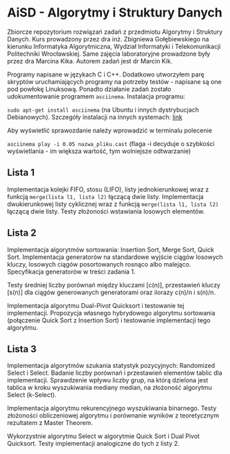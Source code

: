 # AiSD - Algorytmy i Struktury Danych
Zbiorcze repozytorium rozwiązań zadań z przedmiotu Algorytmy i Struktury Danych. Kurs prowadzony przez dra inż. Zbigniewa Gołębiewskiego na kierunku Informatyka Algorytmiczna, Wydział Informatyki i Telekomunikacji Politechniki Wrocławskiej. Same zajęcia laboratoryjne prowadzone były przez dra Marcina Kika. Autorem zadań jest dr Marcin Kik.

Programy napisane w językach C i C++. Dodatkowo utworzyłem parę skryptów uruchamiających programy na potrzeby testów - napisane są one pod powłokę Linuksową. Ponadto działanie zadań zostało udokumentowanie programem `asciinema`. Instalacja programu: 

`sudo apt-get install asciinema` (na Ubuntu i innych dystrybucjach Debianowych). Szczegóły instalacji na innych systemach: [link](https://asciinema.org/docs/installation)

Aby wyświetlić sprawozdanie należy wprowadzić w terminalu polecenie

`asciinema play -i 0.05 nazwa_pliku.cast` (flaga -i decyduje o szybkości wyświetlania - im większa wartość, tym wolniejsze odtwarzanie)

## Lista 1
Implementacja kolejki FIFO, stosu (LIFO), listy jednokierunkowej wraz z funkcją `merge(lista l1, lista l2)` łączącą dwie listy. Implementacja dwukierunkowej listy cyklicznej wraz z funkcją `merge(lista l1, lista l2)` łączącą dwie listy. Testy złożoności wstawiania losowych elementów.

## Lista 2
Implementacja algorytmów sortowania: Insertion Sort, Merge Sort, Quick Sort. Implementacja generatorów na standardowe wyjście ciągów losowych kluczy, losowych ciągów posortowanych rosnąco albo malejąco. Specyfikacja generatorów w treści zadania 1. 

Testy średniej liczby porównań między kluczami [c(n)], przestawień kluczy [s(n)] dla ciągów generowanych generatorami oraz ilorazy c(n)/n i s(n)/n.

Implementacja algorytmu Dual-Pivot Quicksort i testowanie tej implementacji. Propozycja własnego hybrydowego algorytmu sortowania (połączenie Quick Sort z Insertion Sort) i testowanie implementacji tego algorytmu.

## Lista 3
Implementacja algorytmów szukania statystyk pozycyjnych: Randomized Select i Select. Badanie liczby porównań i przestawień elementów tablic dla implementacji. Sprawdzenie wpływu liczby grup, na którą dzielona jest tablica w kroku wyszukiwania mediany median, na złożoność algorytmu Select (k-Select).

Implementacja algorytmu rekurencyjnego wyszukiwania binarnego. Testy złożoności obliczeniowej algorytmu i porównanie wyników z teoretycznym rezultatem z Master Theorem.

Wykorzystnie algorytmu Select w algorytmie Quick Sort i Dual Pivot Quicksort. Testy implementacji analogiczne do tych z listy 2.
